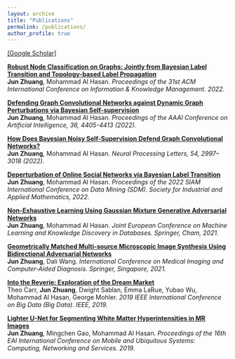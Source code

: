 ```yaml
---
layout: archive
title: "Publications"
permalink: /publications/
author_profile: true
---
```

[[Google Scholar]](https://scholar.google.com/citations?hl=zh-CN&user=Hdc90UMAAAAJ)

<b>[Robust Node Classification on Graphs: Jointly from Bayesian Label Transition and Topology-based Label Propagation](https://arxiv.org/abs/2208.09779)</b> <br>
<b>Jun Zhuang</b>, Mohammad Al Hasan. <i>Proceedings of the 31st ACM International Conference on Information & Knowledge Management. 2022.</i> <br>

<b>[Defending Graph Convolutional Networks against Dynamic Graph Perturbations via Bayesian Self-supervision](https://ojs.aaai.org/index.php/AAAI/article/view/20362)</b> <br>
<b>Jun Zhuang</b>, Mohammad Al Hasan. <i>Proceedings of the AAAI Conference on Artificial Intelligence, 36, 4405-4413 (2022).</i> <br>

<b>[How Does Bayesian Noisy Self-Supervision Defend Graph Convolutional Networks?](https://link.springer.com/article/10.1007/s11063-022-10750-8)</b> <br>
<b>Jun Zhuang</b>, Mohammad Al Hasan. <i>Neural Processing Letters, 54, 2997–3018 (2022).</i> <br>

<b>[Deperturbation of Online Social Networks via Bayesian Label Transition](https://epubs.siam.org/doi/abs/10.1137/1.9781611977172.68)</b> <br>
<b>Jun Zhuang</b>, Mohammad Al Hasan. <i>Proceedings of the 2022 SIAM International Conference on Data Mining (SDM). Society for Industrial and Applied Mathematics, 2022.</i> <br>

<b>[Non-Exhaustive Learning Using Gaussian Mixture Generative Adversarial Networks](https://link.springer.com/chapter/10.1007/978-3-030-86520-7_1)</b> <br>
<b>Jun Zhuang</b>, Mohammad Al Hasan.
<i>Joint European Conference on Machine Learning and Knowledge Discovery in Databases. Springer, Cham, 2021.</i> <br>

<b>[Geometrically Matched Multi-source Microscopic Image Synthesis Using Bidirectional Adversarial Networks](https://link.springer.com/chapter/10.1007/978-981-16-3880-0_9)</b> <br>
<b>Jun Zhuang</b>, Dali Wang.
<i>International Conference on Medical Imaging and Computer-Aided Diagnosis. Springer, Singapore, 2021.</i> <br>

<b>[Into the Reverie: Exploration of the Dream Market](https://ieeexplore.ieee.org/abstract/document/9006092)</b> <br> 
Theo Carr, <b>Jun Zhuang</b>, Dwight Sablan, Emma LaRue, Yubao Wu, Mohammad Al Hasan, George Mohler.
<i>2019 IEEE International Conference on Big Data (Big Data). IEEE, 2019.</i> <br>

<b>[Lighter U-Net for Segmenting White Matter Hyperintensities in MR Images](https://dl.acm.org/doi/abs/10.1145/3360774.3368203)</b> <br> 
<b>Jun Zhuang</b>, Mingchen Gao, Mohammad Al Hasan.
<i>Proceedings of the 16th EAI International Conference on Mobile and Ubiquitous Systems: Computing, Networking and Services. 2019.</i>
